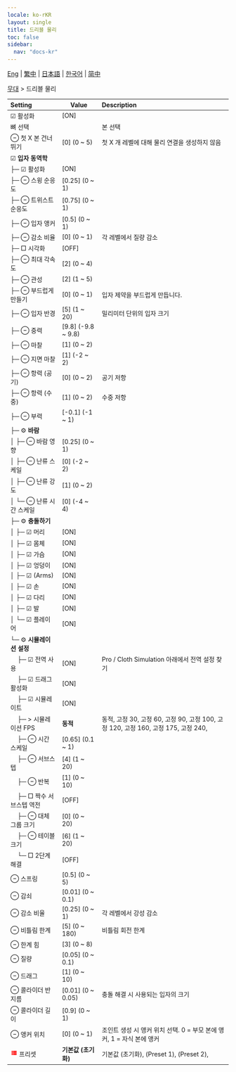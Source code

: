 ```yaml
---
locale: ko-rKR
layout: single
title: 드리블 물리
toc: false
sidebar:
  nav: "docs-kr"
---
```

[Eng](/dancexr/menu/2025.4/stage/cloth_physics) | [繁中](/tw/dancexr/menu/2025.4/stage/cloth_physics) | [日本語](/jp/dancexr/menu/2025.4/stage/cloth_physics) | [한국어](/kr/dancexr/menu/2025.4/stage/cloth_physics) | [简中](/zh/dancexr/menu/2025.4/stage/cloth_physics)

[무대](../menu#무대) > 드리블 물리



| Setting | Value | Description |
| :--- | --- | :--- |
|  ☑ 활성화| [ON] | 
|  뼈 선택|| 본 선택
|  ⊖ 첫 X 본 건너뛰기| [0] (0 ~ 5) | 첫 X 개 레벨에 대해 물리 연결을 생성하지 않음
|  ☑ <b>입자 동역학</b>| | 
| ├─ ☑ 활성화| [ON] | 
| ├─ ⊖ 스윙 순응도| [0.25] (0 ~ 1) | 
| ├─ ⊖ 트위스트 순응도| [0.75] (0 ~ 1) | 
| ├─ ⊖ 입자 앵커| [0.5] (0 ~ 1) | 
| ├─ ⊖ 감소 비율| [0] (0 ~ 1) | 각 레벨에서 질량 감소
| ├─ □ 시각화| [OFF] | 
| ├─ ⊖ 최대 각속도| [2] (0 ~ 4) | 
| ├─ ⊖ 관성| [2] (1 ~ 5) | 
| ├─ ⊖ 부드럽게 만들기| [0] (0 ~ 1) | 입자 제약을 부드럽게 만듭니다.
| ├─ ⊖ 입자 반경| [5] (1 ~ 20) | 밀리미터 단위의 입자 크기
| ├─ ⊖ 중력| [9.8] (-9.8 ~ 9.8) | 
| ├─ ⊖ 마찰| [1] (0 ~ 2) | 
| ├─ ⊖ 지면 마찰| [1] (-2 ~ 2) | 
| ├─ ⊖ 항력 (공기)| [0] (0 ~ 2) | 공기 저항
| ├─ ⊖ 항력 (수중)| [1] (0 ~ 2) | 수중 저항
| ├─ ⊖ 부력| [-0.1] (-1 ~ 1) | 
| ├─ ⚙️ <b>바람</b>| | 
| │ ├─ ⊖ 바람 영향| [0.25] (0 ~ 1) | 
| │ ├─ ⊖ 난류 스케일| [0] (-2 ~ 2) | 
| │ ├─ ⊖ 난류 강도| [1] (0 ~ 2) | 
| │ └─ ⊖ 난류 시간 스케일| [0] (-4 ~ 4) | 
| ├─ ⚙️ <b>충돌하기</b>| | 
| │ ├─ ☑ 머리| [ON] | 
| │ ├─ ☑ 몸체| [ON] | 
| │ ├─ ☑ 가슴| [ON] | 
| │ ├─ ☑ 엉덩이| [ON] | 
| │ ├─ ☑ (Arms)| [ON] | 
| │ ├─ ☑ 손| [ON] | 
| │ ├─ ☑ 다리| [ON] | 
| │ ├─ ☑ 발| [ON] | 
| │ └─ ☑ 플레이어| [ON] | 
| └─ ⚙️ <b>시뮬레이션 설정</b>| | 
| <img src="/images/icon/ic_space.png"/>├─ ☑ 전역 사용| [ON] | Pro / Cloth Simulation 아래에서 전역 설정 찾기
| <img src="/images/icon/ic_space.png"/>├─ ☑ 드래그 활성화| [ON] | 
| <img src="/images/icon/ic_space.png"/>├─ ☑ 시뮬레이트| [ON] | 
| <img src="/images/icon/ic_space.png"/>├─ > 시뮬레이션 FPS| **동적** | 동적, 고정 30, 고정 60, 고정 90, 고정 100, 고정 120, 고정 160, 고정 175, 고정 240,  |
| <img src="/images/icon/ic_space.png"/>├─ ⊖ 시간 스케일| [0.65] (0.1 ~ 1) | 
| <img src="/images/icon/ic_space.png"/>├─ ⊖ 서브스텝| [4] (1 ~ 20) | 
| <img src="/images/icon/ic_space.png"/>├─ ⊖ 반복| [1] (0 ~ 10) | 
| <img src="/images/icon/ic_space.png"/>├─ □ 짝수 서브스텝 역전| [OFF] | 
| <img src="/images/icon/ic_space.png"/>├─ ⊖ 대체 그룹 크기| [0] (0 ~ 20) | 
| <img src="/images/icon/ic_space.png"/>├─ ⊖ 테이블 크기| [6] (1 ~ 20) | 
| <img src="/images/icon/ic_space.png"/>└─ □ 2단계 해결| [OFF] | 
|  ⊖ 스프링| [0.5] (0 ~ 5) | 
|  ⊖ 감쇠| [0.01] (0 ~ 0.1) | 
|  ⊖ 감소 비율| [0.25] (0 ~ 1) | 각 레벨에서 강성 감소
|  ⊖ 비틀림 한계| [5] (0 ~ 180) | 비틀림 회전 한계
|  ⊖ 한계 힘| [3] (0 ~ 8) | 
|  ⊖ 질량| [0.05] (0 ~ 0.1) | 
|  ⊖ 드래그| [1] (0 ~ 10) | 
|  ⊖ 콜라이더 반지름| [0.01] (0 ~ 0.05) | 충돌 해결 시 사용되는 입자의 크기
|  ⊖ 콜라이더 길이| [0.9] (0 ~ 1) | 
|  ⊖ 앵커 위치| [0] (0 ~ 1) | 조인트 생성 시 앵커 위치 선택. 0 = 부모 본에 앵커, 1 = 자식 본에 앵커
| <img src="/images/icon/ic_list.png" alt="list icon"/> 프리셋| **기본값 (초기화)** | 기본값 (초기화), (Preset 1), (Preset 2),  |
